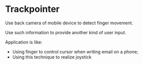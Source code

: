 # Trackpointer
Use back camera of mobile device to detect finger movement.

Use such information to provide another kind of user input.

Application is like:

* Using finger to control cursor when writing email on a phone;
* Using this technique to realize joystick
